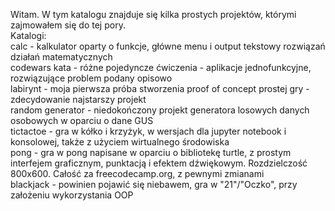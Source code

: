 Witam. W tym katalogu znajduje się kilka prostych projektów, którymi zajmowałem się do tej pory.  
Katalogi:  
calc - kalkulator oparty o funkcje, główne menu i output tekstowy rozwiązań działań matematycznych  
codewars kata - różne pojedyncze ćwiczenia - aplikacje jednofunkcyjne, rozwiązujące problem podany opisowo  
labirynt - moja pierwsza próba stworzenia proof of concept prostej gry - zdecydowanie najstarszy projekt  
random generator - niedokończony projekt generatora losowych danych osobowych w oparciu o dane GUS  
tictactoe - gra w kółko i krzyżyk, w wersjach dla jupyter notebook i konsolowej, także z użyciem wirtualnego środowiska  
pong - gra w pong napisane w oparciu o bibliotekę turtle, z prostym interfejem graficznym, punktacją i efektem dźwiękowym. Rozdzielczość 800x600. Całość za freecodecamp.org, z pewnymi zmianami  
blackjack - powinien pojawić się niebawem, gra w "21"/"Oczko", przy założeniu wykorzystania OOP  
